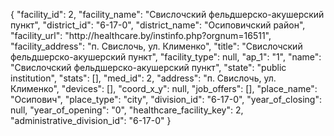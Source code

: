 {
    "facility_id": 2,
    "facility_name": "Свислочский фельдшерско-акушерский пункт",
    "district_id": "6-17-0",
    "district_name": "Осиповичский район",
    "facility_url": "http:\/\/healthcare.by\/instinfo.php?orgnum=16511",
    "facility_address": "п. Свислочь, ул. Клименко",
    "title": "Свислочский фельдшерско-акушерский пункт",
    "facility_type": null,
    "ap_1": "1",
    "name": "Свислочский фельдшерско-акушерский пункт",
    "state": "public institution",
    "stats": [],
    "med_id": 2,
    "address": "п. Свислочь, ул. Клименко",
    "devices": [],
    "coord_x_y": null,
    "job_offers": [],
    "place_name": "Осипович",
    "place_type": "city",
    "division_id": "6-17-0",
    "year_of_closing": null,
    "year_of_opening": "0",
    "healthcare_facility_key": 2,
    "administrative_division_id": "6-17-0"
}